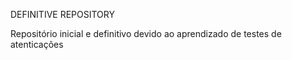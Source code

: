 ﻿DEFINITIVE REPOSITORY

Repositório inicial e definitivo devido ao aprendizado de testes de atenticações

